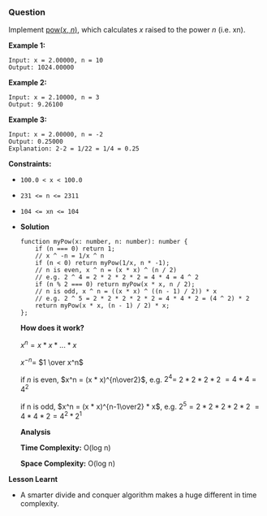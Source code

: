 ### Question

Implement [pow(*x*, *n*)](http://www.cplusplus.com/reference/valarray/pow/), which calculates *x* raised to the power *n* (i.e. xn).

**Example 1:**

```
Input: x = 2.00000, n = 10
Output: 1024.00000
```

**Example 2:**

```
Input: x = 2.10000, n = 3
Output: 9.26100
```

**Example 3:**

```
Input: x = 2.00000, n = -2
Output: 0.25000
Explanation: 2-2 = 1/22 = 1/4 = 0.25
```

**Constraints:**

- `100.0 < x < 100.0`
- `231 <= n <= 2311`
- `104 <= xn <= 104`
- **Solution**

    ```tsx
    function myPow(x: number, n: number): number {
        if (n === 0) return 1;
        // x ^ -n = 1/x ^ n
        if (n < 0) return myPow(1/x, n * -1);
        // n is even, x ^ n = (x * x) ^ (n / 2)
        // e.g. 2 ^ 4 = 2 * 2 * 2 * 2 = 4 * 4 = 4 ^ 2
        if (n % 2 === 0) return myPow(x * x, n / 2);
        // n is odd, x ^ n = ((x * x) ^ ((n - 1) / 2)) * x
        // e.g. 2 ^ 5 = 2 * 2 * 2 * 2 * 2 = 4 * 4 * 2 = (4 ^ 2) * 2
        return myPow(x * x, (n - 1) / 2) * x;
    };
    ```

    **How does it work?**

    $x^n = x * x * ... * x$

    $x^{-n} =$  $1 \over x^n$

    if $n$ is even, $x^n = (x * x)^{n\over2}$, 
    e.g. $2^4 =$ $2 * 2 * 2 * 2$ $= 4 * 4 = 4^{2}$

    if n is odd, $x^n = (x * x)^{n-1\over2} * x$, 
    e.g. $2^5 = 2 * 2 * 2 *2 *2$  $= 4 * 4 * 2 = 4^2 * 2^1$

    **Analysis**

    **Time Complexity:** O(log n)

    **Space Complexity:** O(log n)

**Lesson Learnt**

- A smarter divide and conquer algorithm makes a huge different in time complexity.